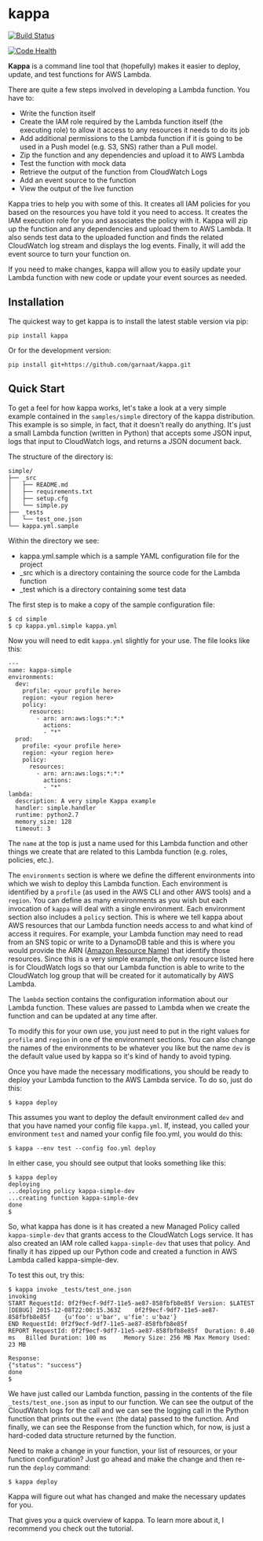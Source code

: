 kappa
=====

[![Build Status](https://travis-ci.org/garnaat/kappa.svg?branch=develop)](https://travis-ci.org/garnaat/kappa)

[![Code Health](https://landscape.io/github/garnaat/kappa/develop/landscape.svg)](https://landscape.io/github/garnaat/kappa/develop)

**Kappa** is a command line tool that (hopefully) makes it easier to
deploy, update, and test functions for AWS Lambda.

There are quite a few steps involved in developing a Lambda function.
You have to:

* Write the function itself
* Create the IAM role required by the Lambda function itself (the executing
role) to allow it access to any resources it needs to do its job
* Add additional permissions to the Lambda function if it is going to be used
in a Push model (e.g. S3, SNS) rather than a Pull model.
* Zip the function and any dependencies and upload it to AWS Lambda
* Test the function with mock data
* Retrieve the output of the function from CloudWatch Logs
* Add an event source to the function
* View the output of the live function

Kappa tries to help you with some of this.  It creates all IAM policies for you
based on the resources you have told it you need to access.  It creates the IAM
execution role for you and associates the policy with it.  Kappa will zip up
the function and any dependencies and upload them to AWS Lambda.  It also sends
test data to the uploaded function and finds the related CloudWatch log stream
and displays the log events.  Finally, it will add the event source to turn
your function on.

If you need to make changes, kappa will allow you to easily update your Lambda
function with new code or update your event sources as needed.

Installation
------------

The quickest way to get kappa is to install the latest stable version via pip:

    pip install kappa
    
Or for the development version:

    pip install git+https://github.com/garnaat/kappa.git


Quick Start
-----------

To get a feel for how kappa works, let's take a look at a very simple example
contained in the ``samples/simple`` directory of the kappa distribution.  This
example is so simple, in fact, that it doesn't really do anything.  It's just a
small Lambda function (written in Python) that accepts some JSON input, logs
that input to CloudWatch logs, and returns a JSON document back.

The structure of the directory is:

```
simple/
├── _src
│   ├── README.md
│   ├── requirements.txt
│   ├── setup.cfg
│   └── simple.py
├── _tests
│   └── test_one.json
└── kappa.yml.sample
```

Within the directory we see:

* kappa.yml.sample which is a sample YAML configuration file for the project
* _src which is a directory containing the source code for the Lambda function
* _test which is a directory containing some test data

The first step is to make a copy of the sample configuration file:

    $ cd simple
    $ cp kappa.yml.simple kappa.yml

Now you will need to edit ``kappa.yml`` slightly for your use.  The file looks
like this:

```
---
name: kappa-simple
environments:
  dev:
    profile: <your profile here>
    region: <your region here>
    policy:
      resources:
        - arn: arn:aws:logs:*:*:*
          actions:
          - "*"
  prod:
    profile: <your profile here>
    region: <your region here>
    policy:
      resources:
        - arn: arn:aws:logs:*:*:*
          actions:
          - "*"
lambda:    
  description: A very simple Kappa example
  handler: simple.handler
  runtime: python2.7
  memory_size: 128
  timeout: 3
```

The ``name`` at the top is just a name used for this Lambda function and other
things we create that are related to this Lambda function (e.g. roles,
policies, etc.).

The ``environments`` section is where we define the different environments into
which we wish to deploy this Lambda function.  Each environment is identified
by a ``profile`` (as used in the AWS CLI and other AWS tools) and a
``region``.  You can define as many environments as you wish but each
invocation of ``kappa`` will deal with a single environment.  Each environment
section also includes a ``policy`` section.  This is where we tell kappa about
AWS resources that our Lambda function needs access to and what kind of access
it requires.  For example, your Lambda function may need to read from an SNS
topic or write to a DynamoDB table and this is where you would provide the ARN
([Amazon Resource Name](http://docs.aws.amazon.com/general/latest/gr/aws-arns-and-namespaces.html))
that identify those resources.  Since this is a very simple example, the only
resource listed here is for CloudWatch logs so that our Lambda function is able
to write to the CloudWatch log group that will be created for it automatically
by AWS Lambda.

The ``lambda`` section contains the configuration information about our Lambda
function.  These values are passed to Lambda when we create the function and
can be updated at any time after.

To modify this for your own use, you just need to put in the right values for
``profile`` and ``region`` in one of the environment sections.  You can also
change the names of the environments to be whatever you like but the name
``dev`` is the default value used by kappa so it's kind of handy to avoid
typing.

Once you have made the necessary modifications, you should be ready to deploy
your Lambda function to the AWS Lambda service.  To do so, just do this:

```
$ kappa deploy
```

This assumes you want to deploy the default environment called ``dev`` and that
you have named your config file ``kappa.yml``.  If, instead, you called your
environment ``test`` and named your config file foo.yml, you would do this:

```
$ kappa --env test --config foo.yml deploy
```

In either case, you should see output that looks something like this:

```
$ kappa deploy
deploying
...deploying policy kappa-simple-dev
...creating function kappa-simple-dev
done
$
```

So, what kappa has done is it has created a new Managed Policy called
``kappa-simple-dev`` that grants access to the CloudWatch Logs service.  It has
also created an IAM role called ``kappa-simple-dev`` that uses that policy.
And finally it has zipped up our Python code and created a function in AWS
Lambda called kappa-simple-dev.

To test this out, try this:

```
$ kappa invoke _tests/test_one.json 
invoking
START RequestId: 0f2f9ecf-9df7-11e5-ae87-858fbfb8e85f Version: $LATEST
[DEBUG]	2015-12-08T22:00:15.363Z	0f2f9ecf-9df7-11e5-ae87-858fbfb8e85f	{u'foo': u'bar', u'fie': u'baz'}
END RequestId: 0f2f9ecf-9df7-11e5-ae87-858fbfb8e85f
REPORT RequestId: 0f2f9ecf-9df7-11e5-ae87-858fbfb8e85f	Duration: 0.40 ms	Billed Duration: 100 ms 	Memory Size: 256 MB	Max Memory Used: 23 MB	

Response:
{"status": "success"}
done
$
```

We have just called our Lambda function, passing in the contents of the file
``_tests/test_one.json`` as input to our function.  We can see the output of
the CloudWatch logs for the call and we can see the logging call in the Python
function that prints out the ``event`` (the data) passed to the function.  And
finally, we can see the Response from the function which, for now, is just a
hard-coded data structure returned by the function.

Need to make a change in your function, your list of resources, or your
function configuration?  Just go ahead and make the change and then re-run the
``deploy`` command:

    $ kappa deploy

Kappa will figure out what has changed and make the necessary updates for you.

That gives you a quick overview of kappa.  To learn more about it, I recommend
you check out the tutorial.
